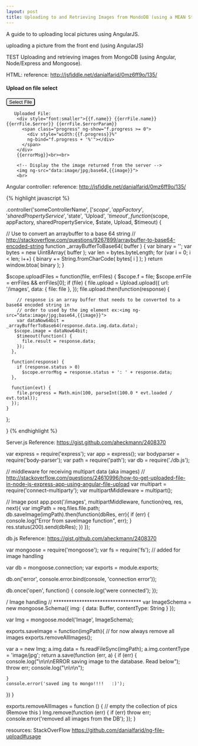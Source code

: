 ```yaml
---
layout: post
title: Uploading to and Retrieving Images from MondoDB (using a MEAN Stack)
---
```


A guide to to uploading local pictures using AngularJS.  


uploading a picture from the front end (using AngularJS)


TEST
Uploading and retrieving images from MongoDB (using Angular, Node/Express and Mongoose).

HTML:
reference: http://jsfiddle.net/danialfarid/0mz6ff9o/135/

 <h4>Upload on file select</h4>
        <div>          
           <button type="file" ngf-select="uploadFiles($file, $invalidFiles)"
              accept="image/*" style="color:black; border-radius: 5px;" ngf-max-height="10000" ngf-max-size="20MB">
              Select File
          </button>
        </div>

       Uploaded File:
        <div style="font:smaller">{{f.name}} {{errFile.name}} {{errFile.$error}} {{errFile.$errorParam}}
          <span class="progress" ng-show="f.progress >= 0">
            <div style="width:{{f.progress}}%"
            ng-bind="f.progress + '%'"></div>
          </span>
        </div>
        {{errorMsg}}<br><br>

        <!-- Display the the image returned from the server -->
        <img ng-src="data:image/jpg;base64,{{image}}">
        <br>

Angular controller:
reference: http://jsfiddle.net/danialfarid/0mz6ff9o/135/


{% highlight javascript %}


.controller('someControllerName', ['$scope', 'appFactory', 'sharedPropertyService', '$state', 'Upload', '$timeout', function($scope, appFactory, sharedPropertyService, $state, Upload, $timeout) {

// Use to convert an arraybuffer to a base 64 string
// http://stackoverflow.com/questions/9267899/arraybuffer-to-base64-encoded-string
function _arrayBufferToBase64( buffer ) {
    var binary = '';
    var bytes = new Uint8Array( buffer );
    var len = bytes.byteLength;
    for (var i = 0; i < len; i++) {
        binary += String.fromCharCode( bytes[ i ] );
    }
    return window.btoa( binary );
}


  $scope.uploadFiles = function(file, errFiles) {
    $scope.f = file;
    $scope.errFile = errFiles && errFiles[0];
   if (file) {
      file.upload = Upload.upload({
        url: '/images',
        data: { file: file },
      });
     file.upload.then(function(response) {
  
        // response is an array buffer that needs to be converted to a base64 encoded string in
        // order to used by the img element ex:<img ng-src=“data:image/jpg;base64,{{image}}">
        var dataNow64bit = _arrayBufferToBase64(response.data.img.data.data);
       $scope.image = dataNow64bit;
        $timeout(function() {
          file.result = response.data;
        });
      },
  
      function(response) {
        if (response.status > 0)
          $scope.errorMsg = response.status + ': ' + response.data;
      },
  
      function(evt) {
        file.progress = Math.min(100, parseInt(100.0 * evt.loaded / evt.total));
      });
    }
  };

}
{% endhighlight %}



Server.js
Reference: https://gist.github.com/aheckmann/2408370

var express = require('express');
var app = express();
var bodyparser = require('body-parser');
var path = require('path');
var db = require('./db.js');

// middleware for receiving multipart data (aka images)
// http://stackoverflow.com/questions/24610996/how-to-get-uploaded-file-in-node-js-express-app-using-angular-file-upload
var multipart = require('connect-multiparty');
var multipartMiddleware = multipart();

// Image post
app.post('/images', multipartMiddleware, function(req, res, next){
   var imgPath = req.files.file.path;
  db.saveImage(imgPath).then(function(dbRes, err){
    if (err) {
      console.log("Error from saveImage function", err);
    }
   res.status(200).send(dbRes);
  })
});


db.js
Reference: https://gist.github.com/aheckmann/2408370

var mongoose = require('mongoose');
var fs = require('fs');  // added for image handling

var db = mongoose.connection;
var exports = module.exports;

db.on('error', console.error.bind(console, 'connection error'));

db.once('open', function() {
  console.log('were connected');
});


/ Image handling
// **********************************
var ImageSchema = new mongoose.Schema({
    img: { data: Buffer, contentType: String }
});

var Img = mongoose.model('Image', ImageSchema);


exports.saveImage = function(imgPath){
  // for now always remove all images
  exports.removeAllImages();

  var a = new Img;
  a.img.data = fs.readFileSync(imgPath);
  a.img.contentType = 'image/jpg';
  return a.save(function (err, a) {
    if (err) {
      console.log("\n\n\nERROR saving image to the database.  Read below");
      throw err;
      console.log("\n\n\n");

    }
    console.error('saved img to mongo!!!!   :)');
  })
}

exports.removeAllImages = function () {
  // empty the collection of pics  (Remove this )
  Img.remove(function (err) {
    if (err) throw err;
    console.error('removed all images from the DB');
  });
}






resources: StackOverFlow
 https://github.com/danialfarid/ng-file-upload#usage








